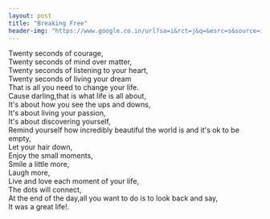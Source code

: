 ```yaml
---
layout: post
title: "Breaking Free"
header-img: "https://www.google.co.in/url?sa=i&rct=j&q=&esrc=s&source=images&cd=&cad=rja&uact=8&ved=2ahUKEwjVu7OEzcfdAhUGWysKHc-LBbIQjRx6BAgBEAU&url=https%3A%2F%2Fgaiahumana.com%2Fportfolio%2Fgalerie-dattitudes-decalees&psig=AOvVaw2BedkzrsxupW7cd2vmdyHI&ust=1537464850886197"
---
```

Twenty seconds of courage, <br>
Twenty seconds of mind over matter, <br>
Twenty seconds of listening to your heart,  <br>
Twenty seconds of living your dream <br>
That is all you need to change your life.  <br>
Cause darling,that is what life is all about, <br>
It's about how you see the ups and downs,  <br>
It's about living your passion, <br>
It's about discovering  yourself,  <br>
Remind yourself how incredibly beautiful the world is and it's ok to be empty,  <br>
Let your hair down,  <br>
Enjoy the small moments, <br>
Smile a little more, <br>
Laugh more, <br>
Live and love each moment of your life, <br>
The dots will connect,  <br>
At the end of the day,all you want to do is to look back and say, <br>
It was a great life!. <br>

